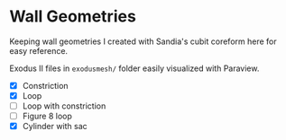 # Wall Geometries

Keeping wall geometries I created with Sandia's cubit coreform here for easy reference.

Exodus II files in `exodusmesh/` folder easily visualized with Paraview.

- [X] Constriction
- [X] Loop
- [ ] Loop with constriction
- [ ] Figure 8 loop
- [X] Cylinder with sac
